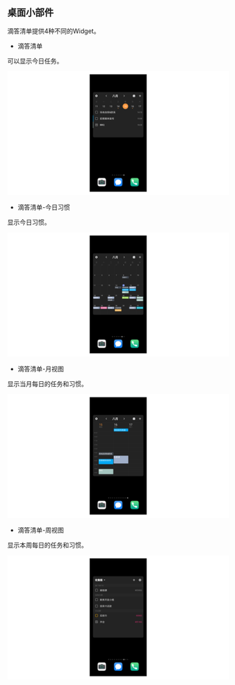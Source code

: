 ## 桌面小部件

滴答清单提供4种不同的Widget。

* 滴答清单 

可以显示今日任务。

![](../images/android/widget201.png)

* 滴答清单-今日习惯

显示今日习惯。

![](../images/android/widget202.png)

* 滴答清单-月视图

显示当月每日的任务和习惯。

![](../images/android/widget207.png)

* 滴答清单-周视图

显示本周每日的任务和习惯。

![](../images/android/widget203.png)

